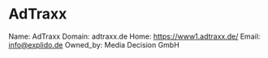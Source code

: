 
# AdTraxx

Name: AdTraxx
Domain: adtraxx.de
Home: https://www1.adtraxx.de/
Email: info@explido.de
Owned_by: Media Decision GmbH
